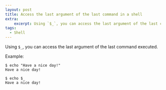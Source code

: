 ```yaml
---
layout: post
title: Access the last argument of the last command in a shell
extra:
    excerpt: Using `$_`, you can access the last argument of the last command executed.
tags:
  - Shell
---
```


Using `$_`, you can access the last argument of the last command executed.

Example:

```
$ echo "Have a nice day!"
Have a nice day!

$ echo $_
Have a nice day!
```

